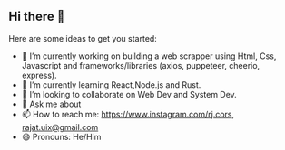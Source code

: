 ## Hi there 👋

<!--
**i-rjt/i-rjt** is a ✨ _special_ ✨ repository because its `README.md` (this file) appears on your GitHub profile.
-->
Here are some ideas to get you started:

- 🔭 I’m currently working on building a web scrapper using Html, Css, Javascript and frameworks/libraries (axios, puppeteer, cheerio, express).
- 🌱 I’m currently learning React,Node.js and Rust.
- 👯 I’m looking to collaborate on Web Dev and System Dev.
- 💬 Ask me about 
- 📫 How to reach me:  https://www.instagram.com/rj.cors, rajat.uix@gmail.com
- 😄 Pronouns: He/Him
